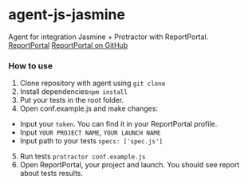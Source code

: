 # agent-js-jasmine
Agent for integration Jasmine + Protractor with ReportPortal.     
[ReportPortal](http://reportportal.io/)
[ReportPortal on GitHub](https://github.com/reportportal)

### How to use
1. Clone repository with agent using ```git clone```
2. Install dependencies```npm install```
3. Put your tests in the root folder.
4. Open conf.example.js and make changes:
* Input your ```token```. You can find it in your ReportPortal profile.
* Input ```YOUR PROJECT NAME```, ```YOUR LAUNCH NAME```
* Input path to your tests  ```specs: ['spec.js']```
5. Run tests  ```protractor conf.example.js```
6. Open ReportPortal, your project and launch. You should see report about tests results.


		
